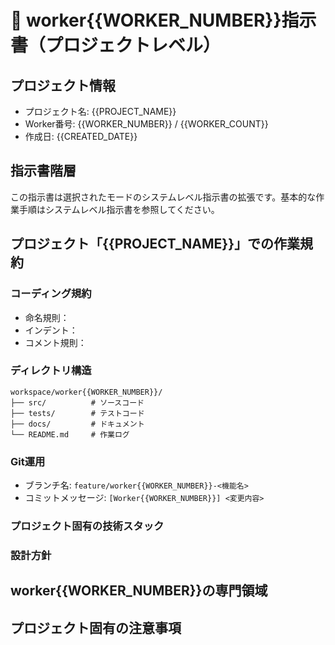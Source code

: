 # 👷 worker{{WORKER_NUMBER}}指示書（プロジェクトレベル）

## プロジェクト情報
- プロジェクト名: {{PROJECT_NAME}}
- Worker番号: {{WORKER_NUMBER}} / {{WORKER_COUNT}}
- 作成日: {{CREATED_DATE}}

## 指示書階層
この指示書は選択されたモードのシステムレベル指示書の拡張です。基本的な作業手順はシステムレベル指示書を参照してください。

## プロジェクト「{{PROJECT_NAME}}」での作業規約

### コーディング規約
<!-- プロジェクト固有のコーディング規約をここに記載 -->
- 命名規則：
- インデント：
- コメント規則：

### ディレクトリ構造
```
workspace/worker{{WORKER_NUMBER}}/
├── src/          # ソースコード
├── tests/        # テストコード
├── docs/         # ドキュメント
└── README.md     # 作業ログ
```

### Git運用
- ブランチ名: `feature/worker{{WORKER_NUMBER}}-<機能名>`
- コミットメッセージ: `[Worker{{WORKER_NUMBER}}] <変更内容>`

### プロジェクト固有の技術スタック
<!-- 使用する言語・フレームワーク・ライブラリをここに記載 -->

### 設計方針
<!-- プロジェクト固有のアーキテクチャ・設計パターンをここに記載 -->

## worker{{WORKER_NUMBER}}の専門領域
<!-- boss1がプロジェクトごとに動的に割り当てる専門領域を記載 -->

## プロジェクト固有の注意事項
<!-- セキュリティ要件、パフォーマンス要件など -->
<!-- プロジェクト固有の注意事項、セキュリティ要件、パフォーマンス要件などを記載 -->

